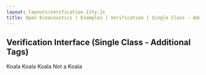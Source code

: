 ```yaml
---
layout: layouts/verification.11ty.js
title: Open Ecoacoustics | Examples | Verification | Single Class - Additional Tags
---
```


<h2 class="grid-title">Verification Interface (Single Class - Additional Tags)</h2>

<oe-verification-grid id="verification-grid" grid-size="5">
  <oe-decision verification="true" shortcut="H" additional-tags="adult">Koala</oe-decision>
  <oe-decision verification="true" additional-tags="juvenile" shortcut="J">Koala</oe-decision>
  <oe-decision verification="true" shortcut="K" additional-tags="fledgeling">Koala</oe-decision>
  <oe-decision verification="false" shortcut="L">Not a Koala</oe-decision>

  <oe-data-source slot="data-source" for="verification-grid" src="/public/grid-items.json" local>
  </oe-data-source>
</oe-verification-grid>
